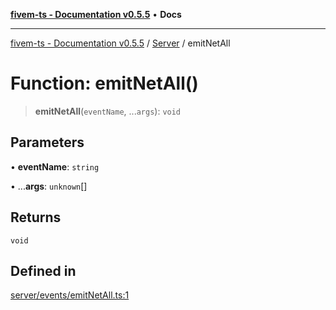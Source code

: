 [**fivem-ts - Documentation v0.5.5**](../../../README.md) • **Docs**

***

[fivem-ts - Documentation v0.5.5](../../../README.md) / [Server](../README.md) / emitNetAll

# Function: emitNetAll()

> **emitNetAll**(`eventName`, ...`args`): `void`

## Parameters

• **eventName**: `string`

• ...**args**: `unknown`[]

## Returns

`void`

## Defined in

[server/events/emitNetAll.ts:1](https://github.com/Purpose-Dev/fivem-ts/blob/main/src/server/events/emitNetAll.ts#L1)
